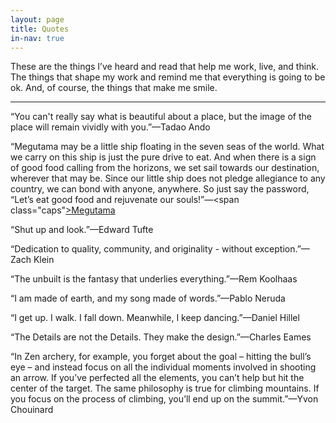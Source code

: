 ```yaml
---
layout: page
title: Quotes
in-nav: true
---
```


These are the things I’ve heard and read that help me work, live, and think. The things that shape my work and remind me that everything is going to be ok. And, of course, the things that make me smile. 

* * *

“You can't really say what is beautiful about a place, but the image of the place will remain vividly with you.”—<span class="caps">Tadao Ando</span>

“Megutama may be a little ship floating in the seven seas of the world. What we carry on this ship is just the pure drive to eat. And when there is a sign of good food calling from the horizons, we set sail towards our destination, wherever that may be. Since our little ship does not pledge allegiance to any country, we can bond with anyone, anywhere. So just say the password, “Let’s eat good food and rejuvenate our souls!”—<span class="caps"[>Megutama](http://megutama.com/en/what-is-megutama/)</span>

“Shut up and look.”—<span class="caps">Edward Tufte</span>

“Dedication to quality, community, and originality - without exception.”—<span class="caps">Zach Klein</span>

“The unbuilt is the fantasy that underlies everything.”—<span class="caps">Rem Koolhaas</span>

“I am made of earth, and my song made of words.”—<span class="caps">Pablo Neruda</span>

“I get up. I walk. I fall down. Meanwhile, I keep dancing.”—<span class="caps">Daniel Hillel</span>

“The Details are not the Details. They make the design.”—<span class="caps">Charles Eames</span>

“In Zen archery, for example, you forget about the goal – hitting the bull’s eye – and instead focus on all the individual moments involved in shooting an arrow. If you’ve perfected all the elements, you can’t help but hit the center of the target. The same philosophy is true for climbing mountains. If you focus on the process of climbing, you’ll end up on the summit.”—<span class="caps">Yvon Chouinard</span>
